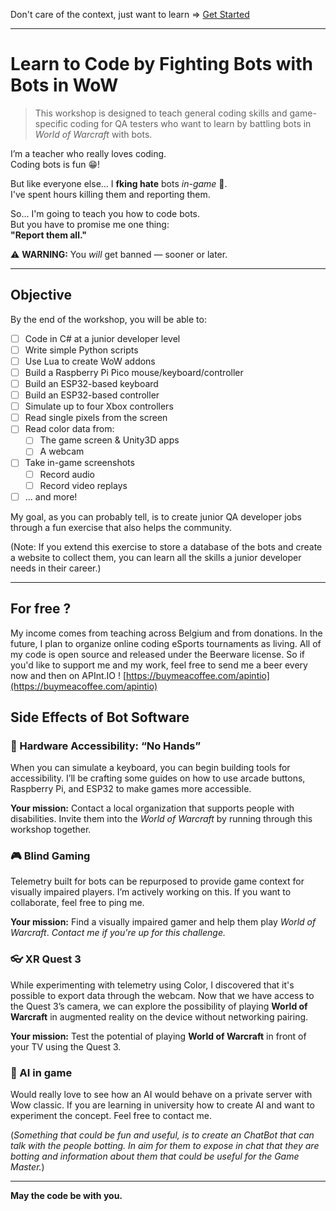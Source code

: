 Don't care of the context, just want to learn => [Get Started](https://github.com/EloiStree/LearnCodeByFightingBotsWithBotsInWow/tree/main/GetStarted)

-------------


# Learn to Code by Fighting Bots with Bots in WoW

> This workshop is designed to teach general coding skills and game-specific coding for QA testers who want to learn by battling bots in *World of Warcraft* with bots.

I’m a teacher who really loves coding.  
Coding bots is fun 😁!  

But like everyone else… I **fking hate** bots *in-game* 🤬.  
I've spent hours killing them and reporting them.  

So... I'm going to teach you how to code bots.  
But you have to promise me one thing:  
**"Report them all."**  

⚠️ **WARNING:** You *will* get banned — sooner or later.  

---  

## Objective  

By the end of the workshop, you will be able to:

* [ ] Code in C# at a junior developer level  
* [ ] Write simple Python scripts  
* [ ] Use Lua to create WoW addons  
* [ ] Build a Raspberry Pi Pico mouse/keyboard/controller  
* [ ] Build an ESP32-based keyboard  
* [ ] Build an ESP32-based controller  
* [ ] Simulate up to four Xbox controllers  
* [ ] Read single pixels from the screen  
* [ ] Read color data from:  
  * [ ] The game screen & Unity3D apps  
  * [ ] A webcam   
* [ ] Take in-game screenshots    
  * [ ] Record audio  
  * [ ] Record video replays  
* [ ] ... and more!  

My goal, as you can probably tell, is to create junior QA developer jobs through a fun exercise that also helps the community.

(Note: If you extend this exercise to store a database of the bots and create a website to collect them, you can learn all the skills a junior developer needs in their career.)

---

## For free ?

My income comes from teaching across Belgium and from donations.
In the future, I plan to organize online coding eSports tournaments as living.
All of my code is open source and released under the Beerware license.
So if you'd like to support me and my work, feel free to send me a beer every now and then on APInt.IO !
[https://buymeacoffee.com/apintio](https://buymeacoffee.com/apintio)


## Side Effects of Bot Software

### 🧰 Hardware Accessibility: “No Hands”

When you can simulate a keyboard, you can begin building tools for accessibility.
I’ll be crafting some guides on how to use arcade buttons, Raspberry Pi, and ESP32 to make games more accessible.

**Your mission:**
Contact a local organization that supports people with disabilities.
Invite them into the *World of Warcraft* by running through this workshop together.

### 🎮 Blind Gaming

Telemetry built for bots can be repurposed to provide game context for visually impaired players.
I’m actively working on this. If you want to collaborate, feel free to ping me.

**Your mission:**
Find a visually impaired gamer and help them play *World of Warcraft*.
_Contact me if you're up for this challenge._



### 👓 XR Quest 3

While experimenting with telemetry using Color, I discovered that it's possible to export data through the webcam.
Now that we have access to the Quest 3’s camera, we can explore the possibility of playing **World of Warcraft** in augmented reality on the device without networking pairing.

**Your mission:**
Test the potential of playing **World of Warcraft** in front of your TV using the Quest 3.


### 🤖 AI in game

Would really love to see how an AI would behave on a private server with Wow classic.
If you are learning in university how to create AI and want to experiment the concept.
Feel free to contact me. 

(_Something that could be fun and useful, is to create an ChatBot that can talk with the people botting. In aim for them to expose in chat that they are botting and information about them that could be useful for the Game Master._)





---

**May the code be with you.**

